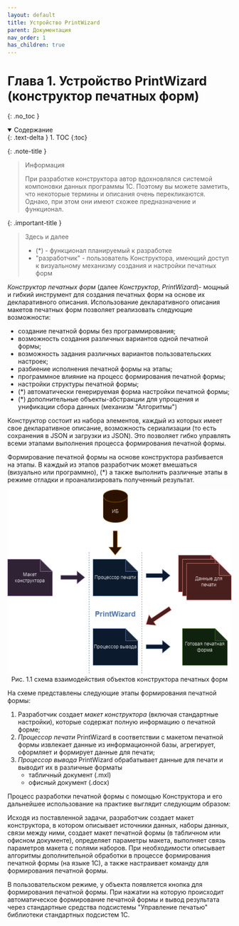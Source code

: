 ```yaml
---
layout: default
title: Устройство PrintWizard
parent: Документация
nav_order: 1
has_children: true
---
```


# Глава 1. Устройство PrintWizard (конструктор печатных форм)
{: .no_toc }

<details open markdown="block">
  <summary>
    Содержание
  </summary>
  {: .text-delta }
1. TOC
{:toc}
</details>

{: .note-title }
> Информация
> 
> При разработке конструктора автор вдохновлялся системой компоновки данных программы 1С. Поэтому вы можете заметить, что некоторые термины и описания очень перекликаются. Однако, при этом они имеют схожее предназначение и функционал.

{: .important-title }
> Здесь и далее
> 
> * (*) - функционал планируемый к разработке
> * "разработчик" - пользователь Конструктора, имеющий доступ к визуальному механизму создания и настройки печатных форм

*Конструктор печатных форм* (далее *Конструктор*, *PrintWizard*)- мощный и гибкий инструмент для создания печатных форм на основе их декларативного описания. Использование декларативного описания макетов печатных форм позволяет реализовать следующие возможности:

* создание печатной формы без программирования;
* возможность создания различных вариантов одной печатной формы;
* возможность задания различных вариантов пользовательских настроек;
* разбиение исполнения печатной формы на этапы;
* программное влияние на процесс формирования печатной формы;
* настройки структуры печатной формы;
* (*) автоматически генерируемая форма настройки печатной формы;
* (*) дополнительные объекты-абстракции для упрощения и унификации сбора данных (механизм "Алгоритмы")

Конструктор состоит из набора элементов, каждый из которых имеет свое декларативное описание, возможность сериализации (то есть сохранения в JSON и загрузки из JSON). Это позволяет гибко управлять всеми этапами выполнения процесса формирования печатной формы.

Формирование печатной формы на основе конструктора разбивается на этапы. В каждый из этапов разработчик может вмешаться (визуально или программно), (*) а также выполнить различные этапы в режиме отладки и проанализировать полученный результат.

<p align="center">
    <img src="./../draw_io/1_1.png">
    <br>Рис. 1.1 схема взаимодействия объектов конструктора печатных форм
</p>

На схеме представлены следующие этапы формирования печатной формы:
1. Разработчик создает *макет конструктора* (включая стандартные настройки), которые содержат полную информацию о печатной форме;
2. *Процессор печати* PrintWizard в соответствии с макетом печатной формы извлекает данные из информационной базы, агрегирует, оформляет и формирует данные для печати;
3. *Процессор вывода* PrintWizard обрабатывает данные для печати и выводит их в различные форматы
      * табличный документ (.mxl)
      * офисный документ (.docx)

Процесс разработки печатной формы с помощью Конструктора и его дальнейшее использование на практике выглядит следующим образом:

Исходя из поставленной задачи, разработчик создает макет конструктора, в котором описывает источники данных, наборы данных, связи между ними, создает макет печатной формы (в табличном или офисном документе), определяет параметры макета, выполняет связь параметров макета с полями наборов. При необходимости описывает алгоритмы дополнительной обработки в процессе формирования печатной формы (на языке 1С), а также настраивает команду для формирования печатной формы.

В пользовательском режиме, у объекта появляется кнопка для формирования печатной формы. При нажатии на которую происходит автоматическое формирование печатной формы и вывод результата через стандартные средства подсистемы "Управление печатью" библиотеки стандартных подсистем 1С.

[1]: ./ch_01_02.html